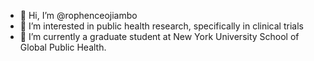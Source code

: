 - 👋 Hi, I’m @rophenceojiambo
- 👀 I’m interested in public health research, specifically in clinical trials
- 🌱 I’m currently a graduate student at New York University School of Global Public Health.
